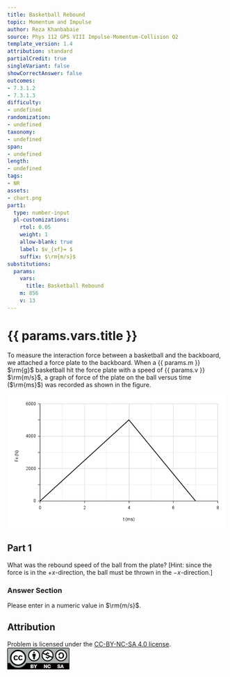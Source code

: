 ```yaml
---
title: Basketball Rebound
topic: Momentum and Impulse
author: Reza Khanbabaie
source: Phys 112 GPS VIII Impulse-Momentum-Collision Q2
template_version: 1.4
attribution: standard
partialCredit: true
singleVariant: false
showCorrectAnswer: false
outcomes:
- 7.3.1.2
- 7.3.1.3
difficulty:
- undefined
randomization:
- undefined
taxonomy:
- undefined
span:
- undefined
length:
- undefined
tags:
- NR
assets:
- chart.png
part1:
  type: number-input
  pl-customizations:
    rtol: 0.05
    weight: 1
    allow-blank: true
    label: $v_{xf}= $
    suffix: $\rm{m/s}$
substitutions:
  params:
    vars:
      title: Basketball Rebound
    m: 856
    v: 13
---
```

# {{ params.vars.title }}
To measure the interaction force between a basketball and the backboard, we attached a force plate to the backboard. When a {{ params.m }} $\rm{g}$ basketball hit the force plate with a speed of {{ params.v }} $\rm{m/s}$, a graph of force of the plate on the ball versus time ($\rm{ms}$) was recorded as shown in the figure.

<img src="chart.png" alt="A graph where time is measured in milliseconds along the x-axis, and Force sub x is measured in Newtons along the y-axis. The force increases linearly from (0,0) to (4,5000), and then decreases linearly from (4,5000) to (7,0), forming a triangle." width=500>

## Part 1

What was the rebound speed of the ball from the plate? \[Hint: since the force is in the $+x$-direction, the ball must be thrown in the $-x$-direction.\]

### Answer Section

Please enter in a numeric value in $\rm{m/s}$.

## Attribution

Problem is licensed under the [CC-BY-NC-SA 4.0 license](https://creativecommons.org/licenses/by-nc-sa/4.0/).<br> ![The Creative Commons 4.0 license requiring attribution-BY, non-commercial-NC, and share-alike-SA license.](https://raw.githubusercontent.com/firasm/bits/master/by-nc-sa.png)
